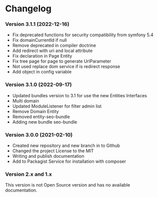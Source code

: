 Changelog
=========

### Version 3.1.1 (2022-12-16)
* Fix deprecated functions for security compatibility from symfony 5.4
* Fix domainCurrentId if null
* Remove deprecated in compiler doctrine
* Add redirect with uri and local attribute
* Fix declaration in Page Entity
* Fix tree page for page to generate UrlParameter
* Not used replace dom service if is redirect response
* Add object in config variable

### Version 3.1.0 (2022-09-17)
* Updated bundles version to 3.1 for use the new Entities Interfaces
* Multi domain
* Updated ModuleListener for filter admin list
* Remove Domain Entity
* Removed entity-seo-bundle
* Adding new bundle seo-bundle

### Version 3.0.0 (2021-02-10)
* Created new repository and new branch in to Github
* Changed the project License to the MIT
* Writing and publish documentation
* Add to Packagist Service for installation with composer

### Version 2.x and 1.x
This version is not Open Source version and has no available documentation.